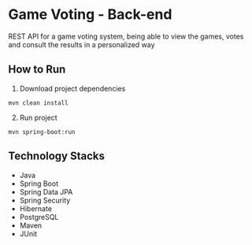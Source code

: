 # Game Voting - Back-end
REST API for a game voting system, being able to view the games, votes and consult the results in a personalized way

## How to  Run
1. Download project dependencies
```
mvn clean install
```
2. Run project
```
mvn spring-boot:run
```

## Technology Stacks
  - Java
  - Spring Boot
  - Spring Data JPA
  - Spring Security
  - Hibernate
  - PostgreSQL
  - Maven
  - JUnit
